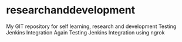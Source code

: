 # researchanddevelopment
My GIT repository for self learning, research and development
Testing Jenkins Integration
Again Testing Jenkins Integration using ngrok
